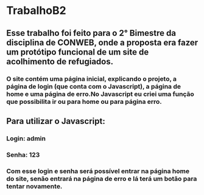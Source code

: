 # TrabalhoB2

## Esse trabalho foi feito para o 2° Bimestre da disciplina de CONWEB, onde a proposta era fazer um protótipo funcional de um site de acolhimento de refugiados.
### O site contém uma página inicial, explicando o projeto, a página de login (que conta com o Javascript), a página de home e uma página de erro.No Javascript eu criei uma função que possibilita ir ou para home ou para página erro.
## Para utilizar o Javascript:
### Login: admin
### Senha: 123
### Com esse login e senha será possível entrar na página home do site, senão entrará na página de erro e lá terá um botão para tentar novamente.
